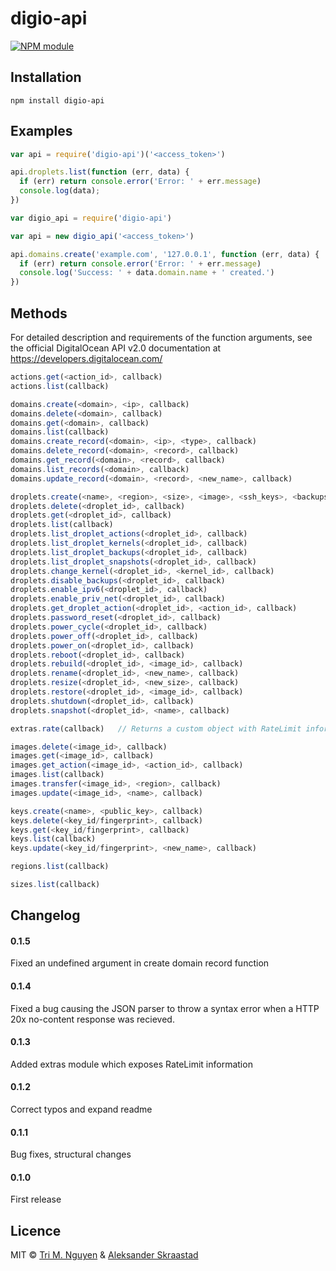 digio-api
=========

[![NPM module](https://img.shields.io/npm/v/digio-api.png)](https://www.npmjs.org/package/digio-api)

## Installation
```
npm install digio-api
```

## Examples
```javascript
var api = require('digio-api')('<access_token>')

api.droplets.list(function (err, data) {
  if (err) return console.error('Error: ' + err.message)
  console.log(data);
})
```

```javascript
var digio_api = require('digio-api')

var api = new digio_api('<access_token>')

api.domains.create('example.com', '127.0.0.1', function (err, data) {
  if (err) return console.error('Error: ' + err.message)
  console.log('Success: ' + data.domain.name + ' created.')
})
```

## Methods

For detailed description and requirements of the function arguments, see the official
DigitalOcean API v2.0 documentation at https://developers.digitalocean.com/

```javascript
actions.get(<action_id>, callback)
actions.list(callback)

domains.create(<domain>, <ip>, callback)
domains.delete(<domain>, callback)
domains.get(<domain>, callback)
domains.list(callback)
domains.create_record(<domain>, <ip>, <type>, callback)
domains.delete_record(<domain>, <record>, callback)
domains.get_record(<domain>, <record>, callback)
domains.list_records(<domain>, callback)
domains.update_record(<domain>, <record>, <new_name>, callback)

droplets.create(<name>, <region>, <size>, <image>, <ssh_keys>, <backups>, <ipv6>, <private_networking>, callback)
droplets.delete(<droplet_id>, callback)
droplets.get(<droplet_id>, callback)
droplets.list(callback)
droplets.list_droplet_actions(<droplet_id>, callback)
droplets.list_droplet_kernels(<droplet_id>, callback)
droplets.list_droplet_backups(<droplet_id>, callback)
droplets.list_droplet_snapshots(<droplet_id>, callback)
droplets.change_kernel(<droplet_id>, <kernel_id>, callback)
droplets.disable_backups(<droplet_id>, callback)
droplets.enable_ipv6(<droplet_id>, callback)
droplets.enable_priv_net(<droplet_id>, callback)
droplets.get_droplet_action(<droplet_id>, <action_id>, callback)
droplets.password_reset(<droplet_id>, callback)
droplets.power_cycle(<droplet_id>, callback)
droplets.power_off(<droplet_id>, callback)
droplets.power_on(<droplet_id>, callback)
droplets.reboot(<droplet_id>, callback)
droplets.rebuild(<droplet_id>, <image_id>, callback)
droplets.rename(<droplet_id>, <new_name>, callback)
droplets.resize(<droplet_id>, <new_size>, callback)
droplets.restore(<droplet_id>, <image_id>, callback)
droplets.shutdown(<droplet_id>, callback)
droplets.snapshot(<droplet_id>, <name>, callback)

extras.rate(callback)   // Returns a custom object with RateLimit information

images.delete(<image_id>, callback)
images.get(<image_id>, callback)
images.get_action(<image_id>, <action_id>, callback)
images.list(callback)
images.transfer(<image_id>, <region>, callback)
images.update(<image_id>, <name>, callback)

keys.create(<name>, <public_key>, callback)
keys.delete(<key_id/fingerprint>, callback)
keys.get(<key_id/fingerprint>, callback)
keys.list(callback)
keys.update(<key_id/fingerprint>, <new_name>, callback)

regions.list(callback)

sizes.list(callback)
```

## Changelog

#### 0.1.5
Fixed an undefined argument in create domain record function

#### 0.1.4
Fixed a bug causing the JSON parser to throw a syntax error when a HTTP 20x
no-content response was recieved.

#### 0.1.3
Added extras module which exposes RateLimit information

#### 0.1.2
Correct typos and expand readme

#### 0.1.1
Bug fixes, structural changes

#### 0.1.0
First release

## Licence

MIT © [Tri M. Nguyen](http://tmn.io) & [Aleksander Skraastad](https://overflow.no)
